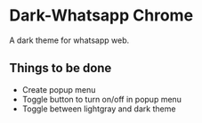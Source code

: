 # Dark-Whatsapp Chrome
A dark theme for whatsapp web.

## Things to be done
* Create popup menu
* Toggle button to turn on/off in popup menu
* Toggle between lightgray and dark theme 
